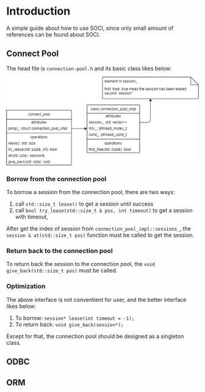 # Introduction
A simple guide about how to use SOCI, since only small amount of references can be found about SOCI.

## Connect Pool
The head file is `connection-pool.h` and its basic class likes below:

![connection poool of soci](./soci_connect_pool.png)

### Borrow from the connection pool
To borrow a session from the connection pool, there are two ways:
1. call `std::size_t lease()` to get a session until success
2. call `bool try_lease(std::size_t & pos, int timeout)` to get a session with timeout, 

After get the index of session from `connection_pool_impl::sessions_`, the `session & at(std::size_t pos)` function must be called to get the session.

### Return back to the connection pool
To return back the session to the connection pool, the `void give_back(std::size_t pos)` must be called.

### Optimization
The above interface is not conventient for user, and the better interface likes below:
1. To borrow: `session* lease(int timeout = -1);`
2. To return back: `void give_back(session*);`

Except for that, the connection pool should be designed as a singleton class.

## ODBC


## ORM
